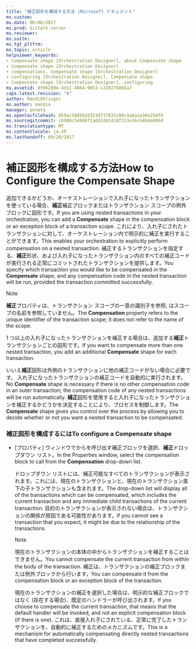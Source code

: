```yaml
---
title: "補正図形を構成する方法 |Microsoft ドキュメント"
ms.custom: 
ms.date: 06/08/2017
ms.prod: biztalk-server
ms.reviewer: 
ms.suite: 
ms.tgt_pltfrm: 
ms.topic: article
helpviewer_keywords:
- Compensate shape [Orchestration Designer], about Compensate shape
- Compensate shape [Orchestration Designer]
- compensations, Compensate shape [Orchestration Designer]
- configuring [Orchestration Designer], Compensate shape
- Compensate shape [Orchestration Designer], configuring
ms.assetid: 9f06289e-4d11-4864-9851-c210276865a7
caps.latest.revision: "4"
author: MandiOhlinger
ms.author: mandia
manager: anneta
ms.openlocfilehash: 059ac58d95d33234737033c00c4a6a2a36e256f6
ms.sourcegitcommit: cb908c540d8f1a692d01dc8f313e16cb4b4e696d
ms.translationtype: MT
ms.contentlocale: ja-JP
ms.lasthandoff: 09/20/2017
---
```

# <a name="how-to-configure-the-compensate-shape"></a><span data-ttu-id="039e7-102">補正図形を構成する方法</span><span class="sxs-lookup"><span data-stu-id="039e7-102">How to Configure the Compensate Shape</span></span>
<span data-ttu-id="039e7-103">追加できるかどうか、オーケストレーションで入れ子になったトランザクションを使っている場合、**補正**補正ブロックまたはトランザクション スコープの例外ブロックに図形です。</span><span class="sxs-lookup"><span data-stu-id="039e7-103">If you are using nested transactions in your orchestration, you can add a **Compensate** shape in the compensation block or an exception block of a transaction scope.</span></span> <span data-ttu-id="039e7-104">これにより、入れ子にされたトランザクションに対して、オーケストレーション内で明示的に補正を実行することができます。</span><span class="sxs-lookup"><span data-stu-id="039e7-104">This enables your orchestration to explicitly perform compensation on a nested transaction.</span></span> <span data-ttu-id="039e7-105">補正するトランザクションを指定する、**補正**形状、および入れ子になったトランザクション内のすべての補正コードが実行される正常にコミットされたトランザクションを提供します。</span><span class="sxs-lookup"><span data-stu-id="039e7-105">You specify which transaction you would like to be compensated in the **Compensate** shape, and any compensation code in the nested transaction will be run, provided the transaction committed successfully.</span></span>  
  
> [!NOTE]
>  <span data-ttu-id="039e7-106">**補正**プロパティは、トランザクション スコープの一意の識別子を参照; はスコープの名前を参照していません。</span><span class="sxs-lookup"><span data-stu-id="039e7-106">The **Compensation** property refers to the unique identifier of the transaction scope; it does not refer to the name of the scope.</span></span>  
  
 <span data-ttu-id="039e7-107">1 つ以上の入れ子になったトランザクションを補正する場合は、追加する**補正**トランザクションごとの図形です。</span><span class="sxs-lookup"><span data-stu-id="039e7-107">If you want to compensate more than one nested transaction, you add an additional **Compensate** shape for each transaction.</span></span>  
  
 <span data-ttu-id="039e7-108">いいえ**補正**図形は外側のトランザクションに他の補正コードがない場合に必要です。 入れ子になったトランザクションの補正コードを自動的に実行されます。</span><span class="sxs-lookup"><span data-stu-id="039e7-108">No **Compensate** shape is necessary if there is no other compensation code in an outer transaction; the compensation code of any nested transactions will be run automatically.</span></span> <span data-ttu-id="039e7-109">**補正**図形を使用すると入れ子になったトランザクションを補正するかどうかを決定することにより、プロセスを制御します。</span><span class="sxs-lookup"><span data-stu-id="039e7-109">The **Compensate** shape gives you control over the process by allowing you to decide whether or not you want a nested transaction to be compensated.</span></span>  
  
### <a name="to-configure-a-compensate-shape"></a><span data-ttu-id="039e7-110">補正図形を構成するには</span><span class="sxs-lookup"><span data-stu-id="039e7-110">To configure a Compensate shape</span></span>  
  
-   <span data-ttu-id="039e7-111">[プロパティ] ウィンドウでからを呼び出す補正ブロックを選択、**補正**ドロップダウン リスト。</span><span class="sxs-lookup"><span data-stu-id="039e7-111">In the Properties window, select the compensation block to call from the **Compensation** drop-down list.</span></span>  
  
     <span data-ttu-id="039e7-112">ドロップダウン リストには、補正可能なすべてのトランザクションが表示されます。これには、現在のトランザクションと、現在のトランザクション直下の子トランザクションも含まれます。</span><span class="sxs-lookup"><span data-stu-id="039e7-112">The drop-down list will display all of the transactions which can be compensated, which includes the current transaction and any immediate child transactions of the current transaction.</span></span> <span data-ttu-id="039e7-113">目的のトランザクションが表示されない場合は、トランザクションの関係が原因である可能性があります。</span><span class="sxs-lookup"><span data-stu-id="039e7-113">If you cannot see a transaction that you expect, it might be due to the relationship of the transactions.</span></span>  
  
    > [!NOTE]
    >  <span data-ttu-id="039e7-114">現在のトランザクションの本体の中からトランザクションを補正することはできません。</span><span class="sxs-lookup"><span data-stu-id="039e7-114">You cannot compensate the current transaction from within the body of the transaction.</span></span>  <span data-ttu-id="039e7-115">補正は、トランザクションの補正ブロックまたは例外ブロックから行います。</span><span class="sxs-lookup"><span data-stu-id="039e7-115">You can compensate it from the compensation block or an exception block of the transaction.</span></span>  
  
     <span data-ttu-id="039e7-116">現在のトランザクションの補正を選択した場合は、明示的な補正ブロックではなく (存在する場合)、既定のハンドラーが呼び出されます。</span><span class="sxs-lookup"><span data-stu-id="039e7-116">If you choose to compensate the current transaction, that means that the default handler will be invoked, and not an explicit compensation block (if there is one).</span></span> <span data-ttu-id="039e7-117">これは、直接入れ子にされている、正常に完了したトランザクションを、自動的に補正するためのメカニズムです。</span><span class="sxs-lookup"><span data-stu-id="039e7-117">This is a mechanism for automatically compensating directly nested transactions that have completed successfully.</span></span>